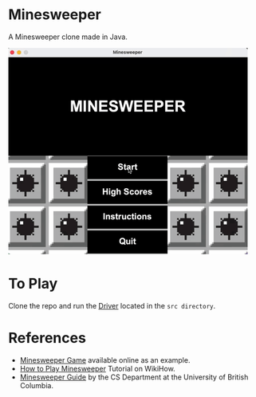 # Minesweeper
A Minesweeper clone made in Java.

![](assets/demo.gif)

# To Play
Clone the repo and run the [Driver](https://github.com/JY2452/minesweeper/blob/master/src/Driver.java) located in the `src directory`.

# References
* [Minesweeper Game](http://minesweeperonline.com/) available online as an example.
* [How to Play Minesweeper](http://www.wikihow.com/Play-Minesweeper) Tutorial on WikiHow.
* [Minesweeper Guide](https://www.cs.ubc.ca/~acton/techTrek/MineSweeper/Minesweeper.pdf) by the CS Department at the University of British Columbia.